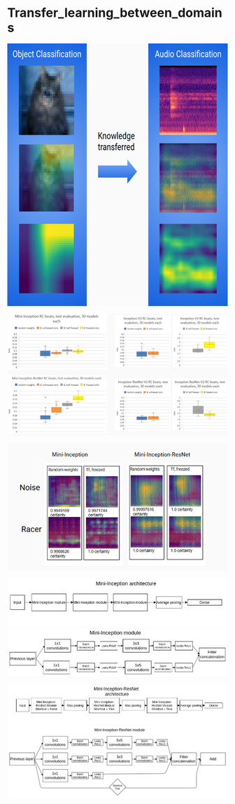 # Transfer_learning_between_domains

<p align="center">
 <img width="800" height="600" src="TransferLearning_domains.png"/>
</p>

<p align="center">
<img width ="800" src="performance.png"/>
</p>

<p align="center">
 <img src="gradcam.png"/>
</p>

![](Mini-Inception_architecture.png)
![](Mini-Inception_module.png)

![](Mini-Inception-ResNet_architecture.png)
![](Mini-Inception-ResNet_module.png)
